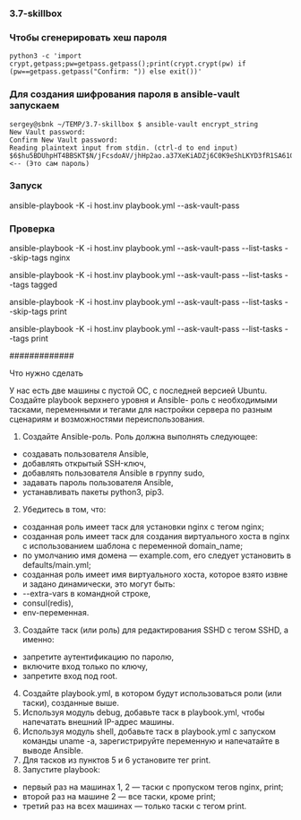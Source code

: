 ### 3.7-skillbox

### Чтобы сгенерировать хеш пароля
```
python3 -c 'import crypt,getpass;pw=getpass.getpass();print(crypt.crypt(pw) if (pw==getpass.getpass("Confirm: ")) else exit())'
```
### Для создания шифрования пароля в ansible-vault запускаем
```
sergey@sbnk ~/TEMP/3.7-skillbox $ ansible-vault encrypt_string
New Vault password: 
Confirm New Vault password: 
Reading plaintext input from stdin. (ctrl-d to end input)
$6$hu5BDUhpHT4BBSKT$N/jFcsdoAV/jhHp2ao.a37XeKiADZj6C0K9eShLKYD3fR1SA61Gz2.di59FPWB8z/X2yRO9axz3WrHpBP/IZW1  <-- (Это сам пароль)
```

### Запуск
ansible-playbook -K -i host.inv playbook.yml --ask-vault-pass

### Проверка
ansible-playbook -K -i host.inv playbook.yml --ask-vault-pass --list-tasks --skip-tags nginx

ansible-playbook -K -i host.inv playbook.yml --ask-vault-pass --list-tasks --tags tagged

ansible-playbook -K -i host.inv playbook.yml --ask-vault-pass --list-tasks --skip-tags print

ansible-playbook -K -i host.inv playbook.yml --ask-vault-pass --list-tasks --tags print

#############

Что нужно сделать

У нас есть две машины с пустой ОС, с последней версией Ubuntu. Создайте playbook верхнего уровня и Ansible- роль с необходимыми тасками, переменными и тегами для настройки сервера по разным сценариям и возможностями переиспользования.

1. Создайте Ansible-роль. Роль должна выполнять следующее:
- создавать пользователя Ansible,
- добавлять открытый SSH-ключ,
- добавлять пользователя Ansible в группу sudo,
- задавать пароль пользователя Ansible,
- устанавливать пакеты python3, pip3.
2. Убедитесь в том, что:
- созданная роль имеет таск для установки nginx с тегом nginx;
- созданная роль имеет таск для создания виртуального хоста в nginx с использованием шаблона с переменной domain_name;
- по умолчанию имя домена — example.com, его следует установить в defaults/main.yml;
- созданная роль имеет имя виртуального хоста, которое взято извне и задано динамически, это могут быть:
- --extra-vars в командной строке,
- consul(redis),
- env-переменная.
3. Создайте таск (или роль) для редактирования SSHD с тегом SSHD, а именно:
- запретите аутентификацию по паролю,
- включите вход только по ключу,
- запретите вход под root.
4. Создайте playbook.yml, в котором будут использоваться роли (или таски), созданные выше.
5. Используя модуль debug, добавьте таск в playbook.yml, чтобы напечатать внешний IP-адрес машины.
6. Используя модуль shell, добавьте таск в playbook.yml с запуском команды uname -a, зарегистрируйте переменную и напечатайте в выводе Ansible.
7. Для тасков из пунктов 5 и 6 установите тег print.
8. Запустите playbook:
- первый раз на машинах 1, 2 — таски с пропуском тегов nginx, print;
- второй раз на машине 2 — все таски, кроме print; 
- третий раз на всех машинах —  только таски с тегом print.

